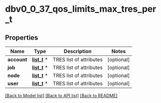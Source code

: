 # dbv0_0_37_qos_limits_max_tres_per_t

## Properties
Name | Type | Description | Notes
------------ | ------------- | ------------- | -------------
**account** | [**list_t**](dbv0_0_37_tres_list_inner.md) \* | TRES list of attributes | [optional] 
**job** | [**list_t**](dbv0_0_37_tres_list_inner.md) \* | TRES list of attributes | [optional] 
**node** | [**list_t**](dbv0_0_37_tres_list_inner.md) \* | TRES list of attributes | [optional] 
**user** | [**list_t**](dbv0_0_37_tres_list_inner.md) \* | TRES list of attributes | [optional] 

[[Back to Model list]](../README.md#documentation-for-models) [[Back to API list]](../README.md#documentation-for-api-endpoints) [[Back to README]](../README.md)


